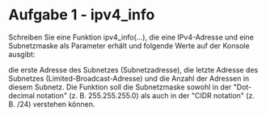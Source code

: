 # Aufgabe 1 - ipv4_info
Schreiben Sie eine Funktion ipv4_info(...), die eine IPv4-Adresse und eine Subnetzmaske als Parameter erhält und folgende Werte auf der Konsole ausgibt:

die erste Adresse des Subnetzes (Subnetzadresse),
die letzte Adresse des Subnetzes (Limited-Broadcast-Adresse) und
die Anzahl der Adressen in diesem Subnetz.
Die Funktion soll die Subnetzmaske sowohl in der "Dot-decimal notation" (z. B. 255.255.255.0) als auch in der "CIDR notation" (z. B. /24) verstehen können.